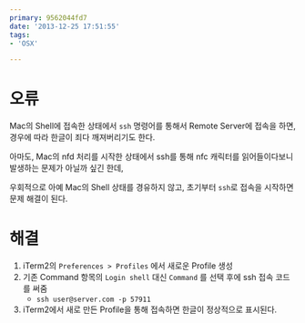 ```yaml
---
primary: 9562044fd7
date: '2013-12-25 17:51:55'
tags:
- 'OSX'

---
```


오류
====================================
Mac의 Shell에 접속한 상태에서 `ssh` 명령어를 통해서 Remote Server에 접속을 하면, 경우에 따라 한글이 죄다 깨져버리기도 한다.

아마도, Mac의 nfd 처리를 시작한 상태에서 ssh를 통해 nfc 캐릭터를 읽어들이다보니 발생하는 문제가 아닐까 싶긴 한데,

우회적으로 아예 Mac의 Shell 상태를 경유하지 않고, 초기부터 `ssh`로 접속을 시작하면 문제 해결이 된다.


해결
====================================
1. iTerm2의 `Preferences > Profiles` 에서 새로운 Profile 생성
2. 기존 Command 항목의 `Login shell` 대신 `Command` 를 선택 후에 ssh 접속 코드를 써줌
	- `ssh user@server.com -p 57911`
3. iTerm2에서 새로 만든 Profile을 통해 접속하면 한글이 정상적으로 표시된다.